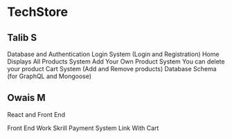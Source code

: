 # TechStore

## Talib S

Database and Authentication
Login System (Login and Registration)
Home Displays All Products System
Add Your Own Product System
You can delete your product
Cart System (Add and Remove products)
Database Schema (for GraphQL and Mongoose)

## Owais M 

React and Front End

Front End Work
Skrill Payment System Link With Cart
